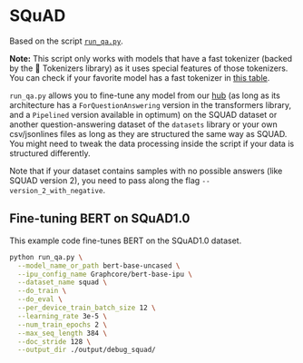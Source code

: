 <!---
Copyright 2020 The HuggingFace Team. All rights reserved.

Licensed under the Apache License, Version 2.0 (the "License");
you may not use this file except in compliance with the License.
You may obtain a copy of the License at

    http://www.apache.org/licenses/LICENSE-2.0

Unless required by applicable law or agreed to in writing, software
distributed under the License is distributed on an "AS IS" BASIS,
WITHOUT WARRANTIES OR CONDITIONS OF ANY KIND, either express or implied.
See the License for the specific language governing permissions and
limitations under the License.
-->

# SQuAD

Based on the script [`run_qa.py`](https://github.com/huggingface/transformers/blob/master/examples/pytorch/question-answering/run_qa.py).

**Note:** This script only works with models that have a fast tokenizer (backed by the 🤗 Tokenizers library) as it
uses special features of those tokenizers. You can check if your favorite model has a fast tokenizer in
[this table](https://huggingface.co/transformers/index.html#supported-frameworks).

`run_qa.py` allows you to fine-tune any model from our [hub](https://huggingface.co/models) (as long as its architecture has a `ForQuestionAnswering` version in the transformers library, and a `Pipelined` version available in optimum) on the SQUAD dataset or another question-answering dataset of the `datasets` library or your own csv/jsonlines files as long as they are structured the same way as SQUAD. You might need to tweak the data processing inside the script if your data is structured differently.

Note that if your dataset contains samples with no possible answers (like SQUAD version 2), you need to pass along the flag `--version_2_with_negative`.

## Fine-tuning BERT on SQuAD1.0

This example code fine-tunes BERT on the SQuAD1.0 dataset.
<!-- Add execution time once it is available.
It runs in 4 min (with BERT-base) or 68 min (with BERT-large)
on a single tesla V100 16GB.
-->

```bash
python run_qa.py \
  --model_name_or_path bert-base-uncased \
  --ipu_config_name Graphcore/bert-base-ipu \
  --dataset_name squad \
  --do_train \
  --do_eval \
  --per_device_train_batch_size 12 \
  --learning_rate 3e-5 \
  --num_train_epochs 2 \
  --max_seq_length 384 \
  --doc_stride 128 \
  --output_dir ./output/debug_squad/
```

<!-- Insert performance on IPU once final values are available.
Training with the previously defined hyper-parameters yields the following results:
```bash
f1 = 88.52
exact_match = 81.22
```
-->
